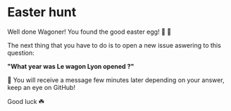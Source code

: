 # Easter hunt

Well done Wagoner! You found the good easter egg! 🥚 🙌

The next thing that you have to do is to open a new issue aswering to this question:

**"What year was Le wagon Lyon opened ?"**

🚨 You will receive a message few minutes later depending on your answer, keep an eye on GitHub!

Good luck ☘️

